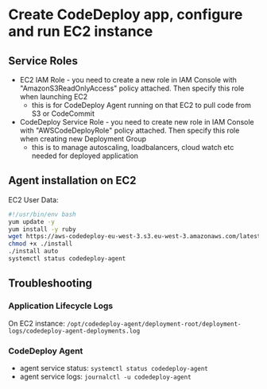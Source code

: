 # Create CodeDeploy app, configure and run EC2 instance

## Service Roles

- EC2 IAM Role - you need to create a new role in IAM Console with "AmazonS3ReadOnlyAccess" policy attached. Then specify this role when launching EC2
  - this is for CodeDeploy Agent running on that EC2 to pull code from S3 or CodeCommit
- CodeDeploy Service Role - you need to create new role in IAM Console with "AWSCodeDeployRole" policy attached. Then specify this role when creating new Deployment Group
  - this is to manage autoscaling, loadbalancers, cloud watch etc needed for deployed application

## Agent installation on EC2

EC2 User Data:

```sh
#!/usr/bin/env bash
yum update -y
yum install -y ruby
wget https://aws-codedeploy-eu-west-3.s3.eu-west-3.amazonaws.com/latest/install
chmod +x ./install
./install auto
systemctl status codedeploy-agent
```

## Troubleshooting

### Application Lifecycle Logs

On EC2 instance: `/opt/codedeploy-agent/deployment-root/deployment-logs/codedeploy-agent-deployments.log`

### CodeDeploy Agent

- agent service status: `systemctl status codedeploy-agent`
- agent service logs: `journalctl -u codedeploy-agent`